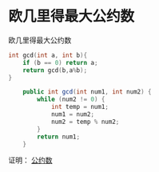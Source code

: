 # 欧几里得最大公约数
欧几里得最大公约数
```cpp
int gcd(int a, int b){
    if (b == 0) return a;
    return gcd(b,a%b);
}
```

```java
    public int gcd(int num1, int num2) {
        while (num2 != 0) {
            int temp = num1;
            num1 = num2;
            num2 = temp % num2;
        }
        return num1;
    }
```

证明：
[公约数](https://blog.csdn.net/qq_25847123/article/details/95753295)
